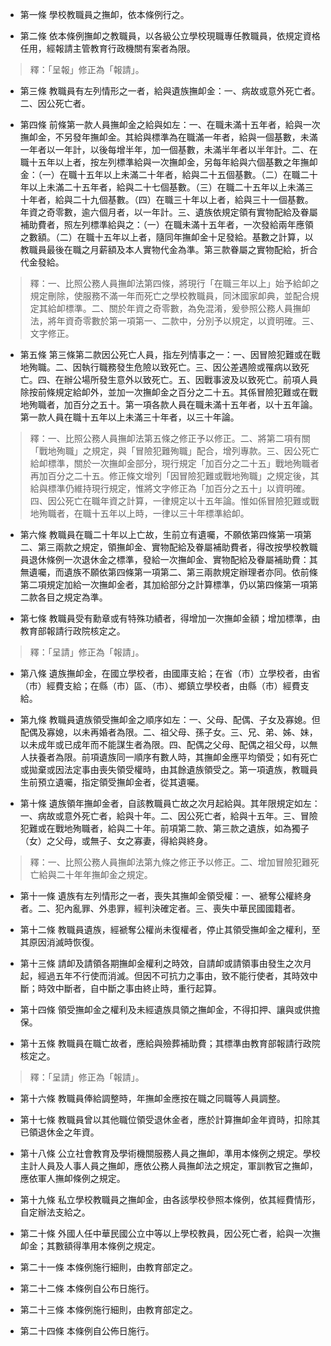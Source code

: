 * 第一條 學校教職員之撫卹，依本條例行之。

* 第二條 依本條例撫卹之教職員，以各級公立學校現職專任教職員，依規定資格任用，經報請主管教育行政機關有案者為限。

> 釋：「呈報」修正為「報請」。

* 第三條 教職員有左列情形之一者，給與遺族撫卹金：一、病故或意外死亡者。二、因公死亡者。

* 第四條 前條第一款人員撫卹金之給與如左：一、在職未滿十五年者，給與一次撫卹金，不另發年撫卹金。其給與標準為在職滿一年者，給與一個基數，未滿一年者以一年計，以後每增半年，加一個基數，未滿半年者以半年計。二、在職十五年以上者，按左列標準給與一次撫卹金，另每年給與六個基數之年撫卹金：（一）在職十五年以上未滿二十年者，給與二十五個基數。（二）在職二十年以上未滿二十五年者，給與二十七個基數。（三）在職二十五年以上未滿三十年者，給與二十九個基數。（四）在職三十年以上者，給與三十一個基數。年資之奇零數，逾六個月者，以一年計。三、遺族依規定領有實物配給及眷屬補助費者，照左列標準給與之：（一）在職未滿十五年者，一次發給兩年應領之數額。（二）在職十五年以上者，隨同年撫卹金十足發給。基數之計算，以教職員最後在職之月薪額及本人實物代金為準。第三款眷屬之實物配給，折合代金發給。

> 釋：一、比照公務人員撫卹法第四條，將現行「在職三年以上」始予給卹之規定刪除，使服務不滿一年而死亡之學校教職員，同沐國家卹典，並配合規定其給卹標準。二、關於年資之奇零數，為免混淆，爰參照公務人員撫卹法，將年資奇零數於第一項第一、二款中，分別予以規定，以資明確。三、文字修正。

* 第五條 第三條第二款因公死亡人員，指左列情事之一：一、因冒險犯難或在戰地殉職。二、因執行職務發生危險以致死亡。三、因公差遇險或罹病以致死亡。四、在辦公場所發生意外以致死亡。五、因戰事波及以致死亡。前項人員除按前條規定給卹外，並加一次撫卹金之百分之二十五。其係冒險犯難或在戰地殉職者，加百分之五十。第一項各款人員在職未滿十五年者，以十五年論。第一款人員在職十五年以上未滿三十年者，以三十年論。

> 釋：一、比照公務人員撫卹法第五條之修正予以修正。二、將第二項有關「戰地殉職」之規定，與「冒險犯難殉職」配合，增列專款。三、因公死亡給卹標準，關於一次撫卹金部分，現行規定「加百分之二十五」戰地殉職者再加百分之二十五。修正條文增列「因冒險犯難或戰地殉職」之規定後，其給與標準仍維持現行規定，惟將文字修正為「加百分之五十」以資明確。四、因公死亡在職年資之計算，一律規定以十五年論。惟如係冒險犯難或戰地殉職者，在職十五年以上時，一律以三十年標準給卹。

* 第六條 教職員在職二十年以上亡故，生前立有遺囑，不願依第四條第一項第二、第三兩款之規定，領撫卹金、實物配給及眷屬補助費者，得改按學校教職員退休條例一次退休金之標準，發給一次撫卹金、實物配給及眷屬補助費：其無遺囑，而遺族不願依第四條第一項第二、第三兩款規定辦理者亦同。依前條第二項規定加給一次撫卹金者，其加給部分之計算標準，仍以第四條第一項第二款各目之規定為準。

* 第七條 教職員受有勳章或有特殊功績者，得增加一次撫卹金額；增加標準，由教育部報請行政院核定之。

> 釋：「呈請」修正為「報請」。

* 第八條 遺族撫卹金，在國立學校者，由國庫支給；在省（市）立學校者，由省（市）經費支給；在縣（市）區、（市）、鄉鎮立學校者，由縣（市）經費支給。

* 第九條 教職員遺族領受撫卹金之順序如左：一、父母、配偶、子女及寡媳。但配偶及寡媳，以未再婚者為限。二、祖父母、孫子女。三、兄、弟、姊、妹，以未成年或已成年而不能謀生者為限。四、配偶之父母、配偶之祖父母，以無人扶養者為限。前項遺族同一順序有數人時，其撫卹金應平均領受；如有死亡或拋棄或因法定事由喪失領受權時，由其餘遺族領受之。第一項遺族，教職員生前預立遺囑，指定領受撫卹金者，從其遺囑。

* 第十條 遺族領年撫卹金者，自該教職員亡故之次月起給與。其年限規定如左：一、病故或意外死亡者，給與十年。二、因公死亡者，給與十五年。三、冒險犯難或在戰地殉職者，給與二十年。前項第二款、第三款之遺族，如為獨子（女）之父母，或無子、女之寡妻，得給與終身。

> 釋：一、比照公務人員撫卹法第九條之修正予以修正。二、增加冒險犯難死亡給與二十年年撫卹金之規定。

* 第十一條 遺族有左列情形之一者，喪失其撫卹金領受權：一、褫奪公權終身者。二、犯內亂罪、外患罪，經判決確定者。三、喪失中華民國國籍者。

* 第十二條 教職員遺族，經褫奪公權尚未復權者，停止其領受撫卹金之權利，至其原因消滅時恢復。

* 第十三條 請卹及請領各期撫卹金權利之時效，自請卹或請領事由發生之次月起，經過五年不行使而消滅。但因不可抗力之事由，致不能行使者，其時效中斷；時效中斷者，自中斷之事由終止時，重行起算。

* 第十四條 領受撫卹金之權利及未經遺族具領之撫卹金，不得扣押、讓與或供擔保。

* 第十五條 教職員在職亡故者，應給與殮葬補助費；其標準由教育部報請行政院核定之。

> 釋：「呈請」修正為「報請」。

* 第十六條 教職員俸給調整時，年撫卹金應按在職之同職等人員調整。

* 第十七條 教職員曾以其他職位領受退休金者，應於計算撫卹金年資時，扣除其已領退休金之年資。

* 第十八條 公立社會教育及學術機關服務人員之撫卹，準用本條例之規定。學校主計人員及人事人員之撫卹，應依公務人員撫卹法之規定，軍訓教官之撫卹，應依軍人撫卹條例之規定。

* 第十九條 私立學校教職員之撫卹金，由各該學校參照本條例，依其經費情形，自定辦法支給之。

* 第二十條 外國人任中華民國公立中等以上學校教員，因公死亡者，給與一次撫卹金；其數額得準用本條例之規定。

* 第二十一條 本條例施行細則，由教育部定之。

* 第二十二條 本條例自公布日施行。

* 第二十三條 本條例施行細則，由教育部定之。

* 第二十四條 本條例自公佈日施行。

